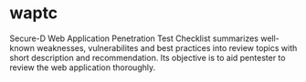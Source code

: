 # waptc
Secure-D Web Application Penetration Test Checklist summarizes well-known weaknesses, vulnerabilites and best practices into review topics with short description and recommendation. Its objective is to aid pentester to review the web application thoroughly. 
